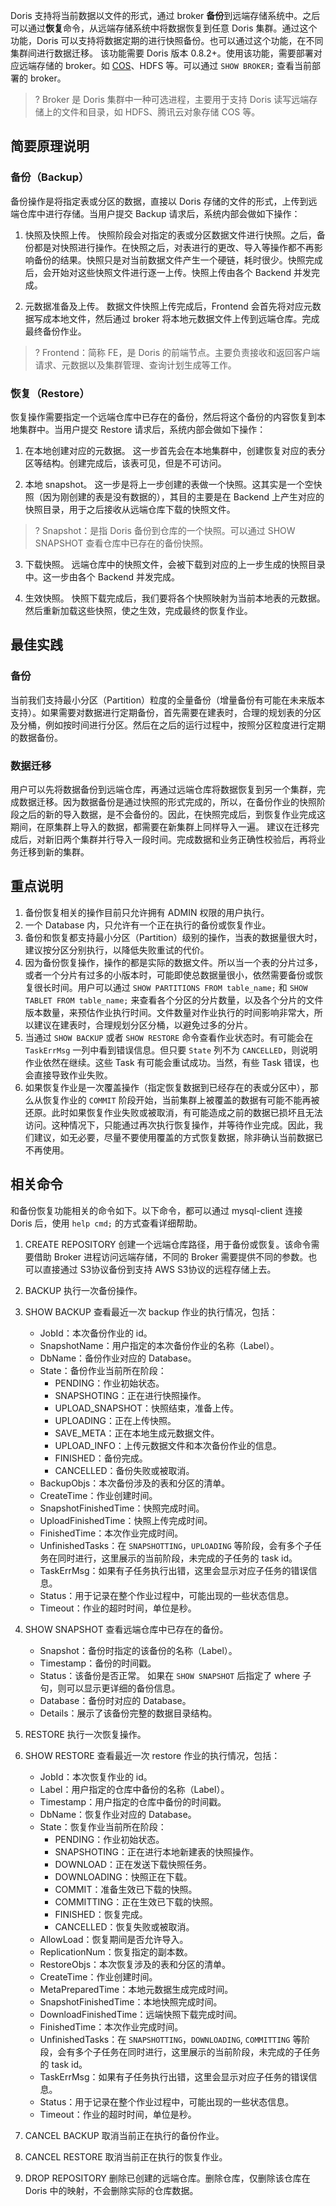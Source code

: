 Doris 支持将当前数据以文件的形式，通过 broker **备份**到远端存储系统中。之后可以通过**恢复**命令，从远端存储系统中将数据恢复到任意 Doris 集群。通过这个功能，Doris 可以支持将数据定期的进行快照备份。也可以通过这个功能，在不同集群间进行数据迁移。
该功能需要 Doris 版本 0.8.2+。使用该功能，需要部署对应远端存储的 broker。如 [COS](https://cloud.tencent.com/product/cos)、HDFS 等。可以通过 `SHOW BROKER;` 查看当前部署的 broker。
>? Broker 是 Doris 集群中一种可选进程，主要用于支持 Doris 读写远端存储上的文件和目录，如 HDFS、腾讯云对象存储 COS 等。

## 简要原理说明
### 备份（Backup）
备份操作是将指定表或分区的数据，直接以 Doris 存储的文件的形式，上传到远端仓库中进行存储。当用户提交 Backup 请求后，系统内部会做如下操作：
1. 快照及快照上传。
快照阶段会对指定的表或分区数据文件进行快照。之后，备份都是对快照进行操作。在快照之后，对表进行的更改、导入等操作都不再影响备份的结果。快照只是对当前数据文件产生一个硬链，耗时很少。快照完成后，会开始对这些快照文件进行逐一上传。快照上传由各个 Backend 并发完成。
    
2. 元数据准备及上传。
数据文件快照上传完成后，Frontend 会首先将对应元数据写成本地文件，然后通过 broker 将本地元数据文件上传到远端仓库。完成最终备份作业。
>? Frontend：简称 FE，是 Doris 的前端节点。主要负责接收和返回客户端请求、元数据以及集群管理、查询计划生成等工作。
    
### 恢复（Restore）
恢复操作需要指定一个远端仓库中已存在的备份，然后将这个备份的内容恢复到本地集群中。当用户提交 Restore 请求后，系统内部会做如下操作：
1. 在本地创建对应的元数据。
这一步首先会在本地集群中，创建恢复对应的表分区等结构。创建完成后，该表可见，但是不可访问。
    
2. 本地 snapshot。
这一步是将上一步创建的表做一个快照。这其实是一个空快照（因为刚创建的表是没有数据的），其目的主要是在 Backend 上产生对应的快照目录，用于之后接收从远端仓库下载的快照文件。
>? Snapshot：是指 Doris 备份到仓库的一个快照。可以通过 SHOW SNAPSHOT 查看仓库中已存在的备份快照。
 
    
3. 下载快照。
远端仓库中的快照文件，会被下载到对应的上一步生成的快照目录中。这一步由各个 Backend 并发完成。
    
4. 生效快照。
快照下载完成后，我们要将各个快照映射为当前本地表的元数据。然后重新加载这些快照，使之生效，完成最终的恢复作业。
    
## 最佳实践
### 备份
当前我们支持最小分区（Partition）粒度的全量备份（增量备份有可能在未来版本支持）。如果需要对数据进行定期备份，首先需要在建表时，合理的规划表的分区及分桶，例如按时间进行分区。然后在之后的运行过程中，按照分区粒度进行定期的数据备份。

### 数据迁移
用户可以先将数据备份到远端仓库，再通过远端仓库将数据恢复到另一个集群，完成数据迁移。因为数据备份是通过快照的形式完成的，所以，在备份作业的快照阶段之后的新的导入数据，是不会备份的。因此，在快照完成后，到恢复作业完成这期间，在原集群上导入的数据，都需要在新集群上同样导入一遍。
建议在迁移完成后，对新旧两个集群并行导入一段时间。完成数据和业务正确性校验后，再将业务迁移到新的集群。
    
## 重点说明
1. 备份恢复相关的操作目前只允许拥有 ADMIN 权限的用户执行。
2. 一个 Database 内，只允许有一个正在执行的备份或恢复作业。
3. 备份和恢复都支持最小分区（Partition）级别的操作，当表的数据量很大时，建议按分区分别执行，以降低失败重试的代价。
4. 因为备份恢复操作，操作的都是实际的数据文件。所以当一个表的分片过多，或者一个分片有过多的小版本时，可能即使总数据量很小，依然需要备份或恢复很长时间。用户可以通过 `SHOW PARTITIONS FROM table_name;` 和 `SHOW TABLET FROM table_name;` 来查看各个分区的分片数量，以及各个分片的文件版本数量，来预估作业执行时间。文件数量对作业执行的时间影响非常大，所以建议在建表时，合理规划分区分桶，以避免过多的分片。
5. 当通过 `SHOW BACKUP` 或者 `SHOW RESTORE` 命令查看作业状态时。有可能会在 `TaskErrMsg` 一列中看到错误信息。但只要 `State` 列不为 
 `CANCELLED`，则说明作业依然在继续。这些 Task 有可能会重试成功。当然，有些 Task 错误，也会直接导致作业失败。
6. 如果恢复作业是一次覆盖操作（指定恢复数据到已经存在的表或分区中），那么从恢复作业的 `COMMIT` 阶段开始，当前集群上被覆盖的数据有可能不能再被还原。此时如果恢复作业失败或被取消，有可能造成之前的数据已损坏且无法访问。这种情况下，只能通过再次执行恢复操作，并等待作业完成。因此，我们建议，如无必要，尽量不要使用覆盖的方式恢复数据，除非确认当前数据已不再使用。

## 相关命令
和备份恢复功能相关的命令如下。以下命令，都可以通过 mysql-client 连接 Doris 后，使用 `help cmd;` 的方式查看详细帮助。
1. CREATE REPOSITORY
创建一个远端仓库路径，用于备份或恢复。该命令需要借助 Broker 进程访问远端存储，不同的 Broker 需要提供不同的参数。也可以直接通过 S3协议备份到支持 AWS S3协议的远程存储上去。

2. BACKUP
执行一次备份操作。
    
3. SHOW BACKUP
查看最近一次 backup 作业的执行情况，包括：  
	* JobId：本次备份作业的 id。
	* SnapshotName：用户指定的本次备份作业的名称（Label）。
	* DbName：备份作业对应的 Database。
	* State：备份作业当前所在阶段：
		* PENDING：作业初始状态。
		* SNAPSHOTING：正在进行快照操作。
		* UPLOAD_SNAPSHOT：快照结束，准备上传。
		* UPLOADING：正在上传快照。
		* SAVE_META：正在本地生成元数据文件。
		* UPLOAD_INFO：上传元数据文件和本次备份作业的信息。
		* FINISHED：备份完成。
		* CANCELLED：备份失败或被取消。
	* BackupObjs：本次备份涉及的表和分区的清单。
	* CreateTime：作业创建时间。
	* SnapshotFinishedTime：快照完成时间。
	* UploadFinishedTime：快照上传完成时间。
	* FinishedTime：本次作业完成时间。
	* UnfinishedTasks：在 `SNAPSHOTTING`，`UPLOADING` 等阶段，会有多个子任务在同时进行，这里展示的当前阶段，未完成的子任务的 task id。
	* TaskErrMsg：如果有子任务执行出错，这里会显示对应子任务的错误信息。
	* Status：用于记录在整个作业过程中，可能出现的一些状态信息。
	* Timeout：作业的超时时间，单位是秒。

4. SHOW SNAPSHOT
查看远端仓库中已存在的备份。
	* Snapshot：备份时指定的该备份的名称（Label）。
	* Timestamp：备份的时间戳。
	* Status：该备份是否正常。
如果在 `SHOW SNAPSHOT` 后指定了 where 子句，则可以显示更详细的备份信息。
	* Database：备份时对应的 Database。
	* Details：展示了该备份完整的数据目录结构。

5. RESTORE
执行一次恢复操作。
    
6. SHOW RESTORE
查看最近一次 restore 作业的执行情况，包括：
    * JobId：本次恢复作业的 id。
    * Label：用户指定的仓库中备份的名称（Label）。
    * Timestamp：用户指定的仓库中备份的时间戳。
    * DbName：恢复作业对应的 Database。
    * State：恢复作业当前所在阶段：
        * PENDING：作业初始状态。
        * SNAPSHOTING：正在进行本地新建表的快照操作。
        * DOWNLOAD：正在发送下载快照任务。
        * DOWNLOADING：快照正在下载。
        * COMMIT：准备生效已下载的快照。
        * COMMITTING：正在生效已下载的快照。
        * FINISHED：恢复完成。
        * CANCELLED：恢复失败或被取消。
    * AllowLoad：恢复期间是否允许导入。
    * ReplicationNum：恢复指定的副本数。
    * RestoreObjs：本次恢复涉及的表和分区的清单。
    * CreateTime：作业创建时间。
    * MetaPreparedTime：本地元数据生成完成时间。
    * SnapshotFinishedTime：本地快照完成时间。
    * DownloadFinishedTime：远端快照下载完成时间。
    * FinishedTime：本次作业完成时间。
    * UnfinishedTasks：在 `SNAPSHOTTING`，`DOWNLOADING`, `COMMITTING` 等阶段，会有多个子任务在同时进行，这里展示的当前阶段，未完成的子任务的 task id。
    * TaskErrMsg：如果有子任务执行出错，这里会显示对应子任务的错误信息。
    * Status：用于记录在整个作业过程中，可能出现的一些状态信息。
    * Timeout：作业的超时时间，单位是秒。
    
7. CANCEL BACKUP
取消当前正在执行的备份作业。
    
8. CANCEL RESTORE
取消当前正在执行的恢复作业。
    
9. DROP REPOSITORY
删除已创建的远端仓库。删除仓库，仅删除该仓库在 Doris 中的映射，不会删除实际的仓库数据。
